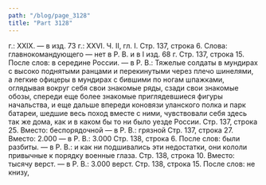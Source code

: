 ```yaml
---
path: "/blog/page_3128"
title: "Part 3128"
---
```


г.: XXIX. — в изд. 73 г.: XXVI.
Ч. II, гл. I.
Стр. 137, строка 6.
Слова: главнокомандующего — нет в Р. В. и в I изд. 68 г.
Стр. 137, строка 15.
После слов: в середине России. — в Р. В.: Тяжелые солдаты в мундирах с высоко поднятыми ранцами и перекинутыми через плечо шинелями, а легкие офицеры в мундирах с бившими по ногам шпажками, оглядывая вокруг себя свои знакомые ряды, сзади свои знакомые обозы, спереди еще более знакомые приглядевшиеся фигуры начальства, и еще дальше впереди коновязи уланского полка и парк батареи, шедшие весь поход вместе с ними, чувствовали себя здесь так же дома, как и в каком бы то ни было уезде России.
Стр. 137, строка 25.
Вместо: беспорядочной — в Р. В.: грязной
Стр. 137, строка 27.
Вместо: 2.000 — в Р. В.: 3.000
Стр. 138, строка 6.
После слов: были разбиты. — в Р. В.: и как ни подшивались эти недостатки, они кололи привычные к порядку военные глаза.
Стр. 138, строка 10.
Вместо: тысячу верст. — в Р. В.: 3.000 верст.
Стр. 138, строка 15.
После слов: не книзу,
